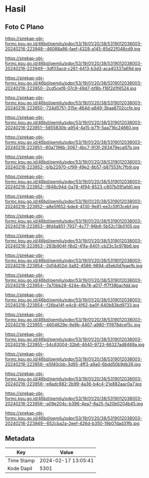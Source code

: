 # Hasil

## Foto C Plano

https://sirekap-obj-formc.kpu.go.id/46bd/pemilu/pdpr/53/19/01/20/38/5319012038003-20240216-223948--46088a86-faef-4328-a145-85d22f048cd9.jpg

https://sirekap-obj-formc.kpu.go.id/46bd/pemilu/pdpr/53/19/01/20/38/5319012038003-20240216-223949--3df03acd-c261-4413-b3d3-aca40337a69d.jpg

https://sirekap-obj-formc.kpu.go.id/46bd/pemilu/pdpr/53/19/01/20/38/5319012038003-20240216-223950--2cd5cef8-07c9-49d7-bf8b-f16f2d1f4524.jpg

https://sirekap-obj-formc.kpu.go.id/46bd/pemilu/pdpr/53/19/01/20/38/5319012038003-20240216-223950--724d5751-315e-464d-a849-3baa8702ccfe.jpg

https://sirekap-obj-formc.kpu.go.id/46bd/pemilu/pdpr/53/19/01/20/38/5319012038003-20240216-223951--5855830b-a954-4a15-b71f-5aa716c24660.jpg

https://sirekap-obj-formc.kpu.go.id/46bd/pemilu/pdpr/53/19/01/20/38/5319012038003-20240216-223951--80a7196b-3067-4bc7-913f-283479eca97b.jpg

https://sirekap-obj-formc.kpu.go.id/46bd/pemilu/pdpr/53/19/01/20/38/5319012038003-20240216-223952--b1b22970-cf99-49e2-8b57-b87553fc7fb9.jpg

https://sirekap-obj-formc.kpu.go.id/46bd/pemilu/pdpr/53/19/01/20/38/5319012038003-20240216-223952--f848c94d-0a78-4f94-8523-c807b091afd0.jpg

https://sirekap-obj-formc.kpu.go.id/46bd/pemilu/pdpr/53/19/01/20/38/5319012038003-20240216-223952--a8e5f652-bde4-4130-9e81-ee2c5913cebf.jpg

https://sirekap-obj-formc.kpu.go.id/46bd/pemilu/pdpr/53/19/01/20/38/5319012038003-20240216-223953--8fd4a851-7937-4c77-96b6-5b52c13b0105.jpg

https://sirekap-obj-formc.kpu.go.id/46bd/pemilu/pdpr/53/19/01/20/38/5319012038003-20240216-223953--293b904f-f8d2-41fa-8401-cb23c3c978b6.jpg

https://sirekap-obj-formc.kpu.go.id/46bd/pemilu/pdpr/53/19/01/20/38/5319012038003-20240216-223954--0d14d02d-3a92-4586-9894-d5eb0d7eae1b.jpg

https://sirekap-obj-formc.kpu.go.id/46bd/pemilu/pdpr/53/19/01/20/38/5319012038003-20240216-223954--7a70bb28-424e-4b78-a017-ff7f38bacfdd.jpg

https://sirekap-obj-formc.kpu.go.id/46bd/pemilu/pdpr/53/19/01/20/38/5319012038003-20240216-223954--f26ba14f-e4c8-4f62-ba0f-640b83bd9733.jpg

https://sirekap-obj-formc.kpu.go.id/46bd/pemilu/pdpr/53/19/01/20/38/5319012038003-20240216-223955--4604629e-9e9b-4407-a980-111978dcef5c.jpg

https://sirekap-obj-formc.kpu.go.id/46bd/pemilu/pdpr/53/19/01/20/38/5319012038003-20240216-223955--54c63004-32b6-4640-9723-66327ad8489a.jpg

https://sirekap-obj-formc.kpu.go.id/46bd/pemilu/pdpr/53/19/01/20/38/5319012038003-20240216-223956--e5f40cbb-3d95-4ff3-a9a0-6bdd50b9db26.jpg

https://sirekap-obj-formc.kpu.go.id/46bd/pemilu/pdpr/53/19/01/20/38/5319012038003-20240216-223956--e8adc882-2b99-4a36-b4c4-21e882aac0a7.jpg

https://sirekap-obj-formc.kpu.go.id/46bd/pemilu/pdpr/53/19/01/20/38/5319012038003-20240216-223956--a09e204c-b396-4ea7-8a25-fa20b0204b45.jpg

https://sirekap-obj-formc.kpu.go.id/46bd/pemilu/pdpr/53/19/01/20/38/5319012038003-20240216-223949--652cba2a-2eef-426d-b350-19b07dad31fb.jpg


## Metadata

| Key        | Value               |
| ---------- | ------------------- |
| Time Stamp | 2024-02-17 13:05:41 |
| Kode Dapil | 5301                |



